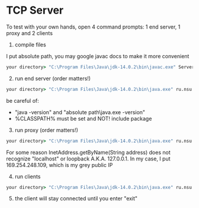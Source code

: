 # TCP Server

To test with your own hands, open 4 command prompts: 1 end server, 1 proxy and 2 clients
1) compile files

I put absolute path, you may google javac docs to make it more convenient

```bat
your directory> "C:\Program Files\Java\jdk-14.0.2\bin\javac.exe" Server.java Client.java Proxy.java
```
2) run end server (order matters!)
```bat
your directory> "C:\Program Files\Java\jdk-14.0.2\bin\java.exe" ru.nsu.fit.nioproxy.Server 2525 
```
be careful of:
- "java -version" and "absolute path\java.exe -version"
- %CLASSPATH% must be set and NOT! include package

3) run proxy (order matters!)
```bat
your directory> "C:\Program Files\Java\jdk-14.0.2\bin\java.exe" ru.nsu.fit.nioproxy.Proxy 3434 <your-local-IP> 2525
```
For some reason InetAddress.getByName(String address) does not recognize "localhost" or loopback A.K.A. 127.0.0.1. In my case, I put 169.254.248.109, which is my grey public IP

4) run clients
```bat
your directory> "C:\Program Files\Java\jdk-14.0.2\bin\java.exe" ru.nsu.fit.nioproxy.Client 3434
```

5) the client will stay connected until you enter "exit"
